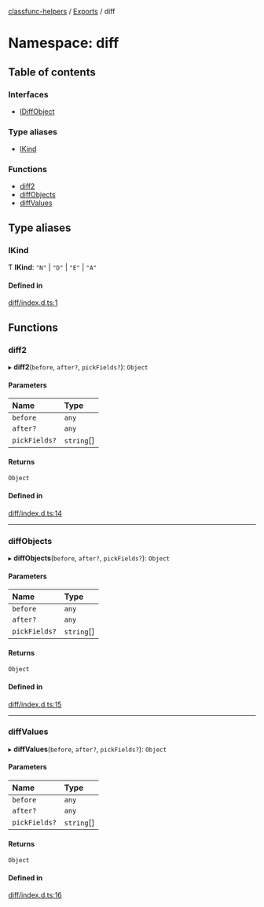 [classfunc-helpers](../README.md) / [Exports](../modules.md) / diff

# Namespace: diff

## Table of contents

### Interfaces

- [IDiffObject](../interfaces/diff.IDiffObject.md)

### Type aliases

- [IKind](diff.md#ikind)

### Functions

- [diff2](diff.md#diff2)
- [diffObjects](diff.md#diffobjects)
- [diffValues](diff.md#diffvalues)

## Type aliases

### IKind

Ƭ **IKind**: ``"N"`` \| ``"D"`` \| ``"E"`` \| ``"A"``

#### Defined in

[diff/index.d.ts:1](https://github.com/ClassFunc/classfunc-helpers/blob/fc6ab51/diff/index.d.ts#L1)

## Functions

### diff2

▸ **diff2**(`before`, `after?`, `pickFields?`): `Object`

#### Parameters

| Name | Type |
| :------ | :------ |
| `before` | `any` |
| `after?` | `any` |
| `pickFields?` | `string`[] |

#### Returns

`Object`

#### Defined in

[diff/index.d.ts:14](https://github.com/ClassFunc/classfunc-helpers/blob/fc6ab51/diff/index.d.ts#L14)

___

### diffObjects

▸ **diffObjects**(`before`, `after?`, `pickFields?`): `Object`

#### Parameters

| Name | Type |
| :------ | :------ |
| `before` | `any` |
| `after?` | `any` |
| `pickFields?` | `string`[] |

#### Returns

`Object`

#### Defined in

[diff/index.d.ts:15](https://github.com/ClassFunc/classfunc-helpers/blob/fc6ab51/diff/index.d.ts#L15)

___

### diffValues

▸ **diffValues**(`before`, `after?`, `pickFields?`): `Object`

#### Parameters

| Name | Type |
| :------ | :------ |
| `before` | `any` |
| `after?` | `any` |
| `pickFields?` | `string`[] |

#### Returns

`Object`

#### Defined in

[diff/index.d.ts:16](https://github.com/ClassFunc/classfunc-helpers/blob/fc6ab51/diff/index.d.ts#L16)
